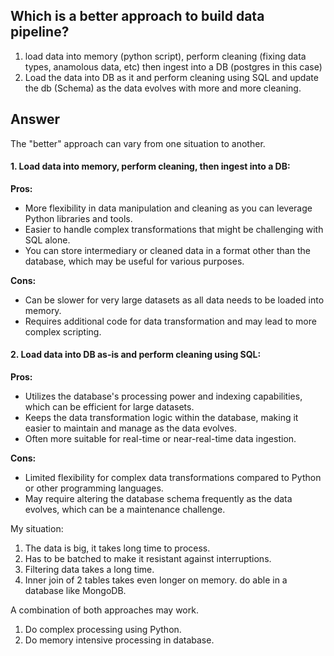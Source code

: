 ## Which is a better approach to build data pipeline?
1. load data into memory (python script), perform cleaning (fixing data types, anamolous data, etc) then ingest into a DB (postgres in this case)
2. Load the data into DB as it and perform cleaning using SQL and update the db (Schema) as the data evolves with more and more cleaning.
 
## Answer
The "better" approach can vary from one situation to another.

#### 1. Load data into memory, perform cleaning, then ingest into a DB:

**Pros:**

- More flexibility in data manipulation and cleaning as you can leverage Python libraries and tools.
- Easier to handle complex transformations that might be challenging with SQL alone.
- You can store intermediary or cleaned data in a format other than the database, which may be useful for various purposes.

**Cons:**

- Can be slower for very large datasets as all data needs to be loaded into memory.
- Requires additional code for data transformation and may lead to more complex scripting.


#### 2. Load data into DB as-is and perform cleaning using SQL:

**Pros:**

- Utilizes the database's processing power and indexing capabilities, which can be efficient for large datasets.
- Keeps the data transformation logic within the database, making it easier to maintain and manage as the data evolves.
- Often more suitable for real-time or near-real-time data ingestion.

**Cons:**

- Limited flexibility for complex data transformations compared to Python or other programming languages.
- May require altering the database schema frequently as the data evolves, which can be a maintenance challenge.

My situation:
1. The data is big, it takes long time to process.
2. Has to be batched to make it resistant against interruptions.
3. Filtering data takes a long time. 
4. Inner join of 2 tables takes even longer on memory. do able in a database like MongoDB.

A combination of both approaches may work. 
1. Do complex processing using Python.
2. Do memory intensive processing in database.


